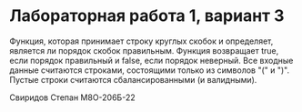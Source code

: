 # Лабораторная работа 1, вариант 3

Функция, которая принимает строку круглых скобок и определяет, является ли порядок скобок правильным.
Функция возвращает true, если порядок правильный и false, если порядок неверный.
Все входные данные считаются строками, состоящими только из символов "(" и ")".
Пустые строки считаются сбалансированными (и валидными).

Свиридов Степан М8О-206Б-22
